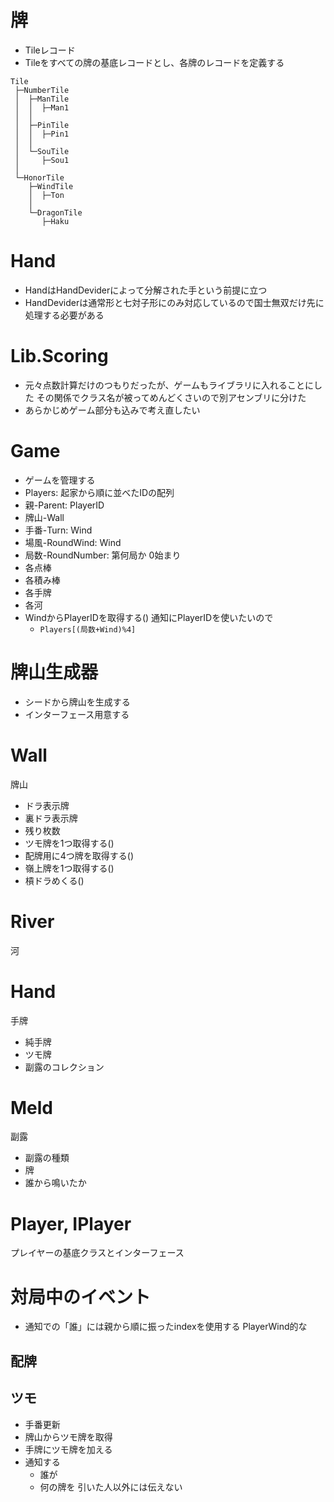 # 牌

- Tileレコード
- Tileをすべての牌の基底レコードとし、各牌のレコードを定義する

```
Tile
 ├─NumberTile
 │  ├─ManTile
 │  │  ├─Man1
 │  │
 │  ├─PinTile
 │  │  ├─Pin1
 │  │
 │  └─SouTile
 │     ├─Sou1
 │
 └─HonorTile
    ├─WindTile
    │  ├─Ton
    │  
    └─DragonTile
       ├─Haku
```

# Hand

- HandはHandDeviderによって分解された手という前提に立つ
- HandDeviderは通常形と七対子形にのみ対応しているので国士無双だけ先に処理する必要がある

# Lib.Scoring

- 元々点数計算だけのつもりだったが、ゲームもライブラリに入れることにした その関係でクラス名が被ってめんどくさいので別アセンブリに分けた
- あらかじめゲーム部分も込みで考え直したい

# Game

- ゲームを管理する
- Players: 起家から順に並べたIDの配列
- 親-Parent: PlayerID
- 牌山-Wall
- 手番-Turn: Wind
- 場風-RoundWind: Wind
- 局数-RoundNumber: 第何局か 0始まり
- 各点棒
- 各積み棒
- 各手牌
- 各河
- WindからPlayerIDを取得する() 通知にPlayerIDを使いたいので
  - `Players[(局数+Wind)%4]`

# 牌山生成器

- シードから牌山を生成する
- インターフェース用意する

# Wall

牌山

- ドラ表示牌
- 裏ドラ表示牌
- 残り枚数
- ツモ牌を1つ取得する()
- 配牌用に4つ牌を取得する()
- 嶺上牌を1つ取得する()
- 槓ドラめくる()

# River

河

# Hand

手牌

- 純手牌
- ツモ牌
- 副露のコレクション

# Meld

副露

- 副露の種類
- 牌
- 誰から鳴いたか

# Player, IPlayer

プレイヤーの基底クラスとインターフェース

# 対局中のイベント

- 通知での「誰」には親から順に振ったindexを使用する PlayerWind的な

## 配牌

## ツモ

- 手番更新
- 牌山からツモ牌を取得
- 手牌にツモ牌を加える
- 通知する
  - 誰が
  - 何の牌を 引いた人以外には伝えない
